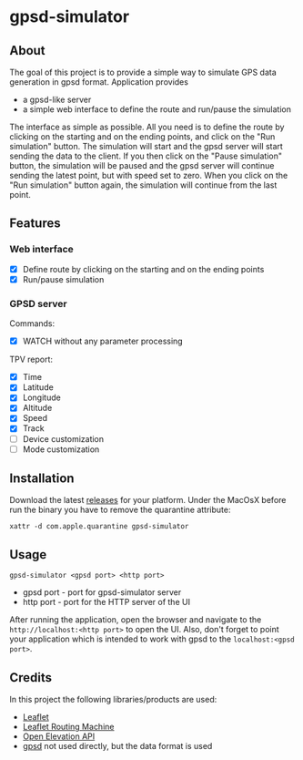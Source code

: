 # gpsd-simulator

## About

The goal of this project is to provide a simple way to simulate GPS data generation in gpsd format. 
Application provides 
- a gpsd-like server
- a simple web interface to define the route and run/pause the simulation

The interface as simple as possible. All you need is to define the route by clicking on the starting and on the ending points, 
and click on the "Run simulation" button. The simulation will start and the gpsd server will start sending the data to the client.
If you then click on the "Pause simulation" button, the simulation will be paused and the gpsd server will continue sending
the latest point, but with speed set to zero. When you click on the "Run simulation" button again, the simulation will continue
from the last point.

## Features

### Web interface

- [x] Define route by clicking on the starting and on the ending points
- [x] Run/pause simulation

### GPSD server

Commands:
- [x] WATCH without any parameter processing

TPV report:
- [x] Time
- [x] Latitude
- [x] Longitude
- [x] Altitude
- [x] Speed
- [x] Track
- [ ] Device customization
- [ ] Mode customization

## Installation

Download the latest [releases](https://github.com/aokhrimenko/gpsd-simulator/releases) for your platform.
Under the MacOsX before run the binary you have to remove the quarantine attribute:
```shell
xattr -d com.apple.quarantine gpsd-simulator
```

## Usage
```shell
gpsd-simulator <gpsd port> <http port>
```
- gpsd port - port for gpsd-simulator server
- http port - port for the HTTP server of the UI

After running the application, open the browser and navigate to the `http://localhost:<http port>` to open the UI.
Also, don't forget to point your application which is intended to work with gpsd to the `localhost:<gpsd port>`.

## Credits

In this project the following libraries/products are used:

- [Leaflet](https://leafletjs.com/)
- [Leaflet Routing Machine](http://www.liedman.net/leaflet-routing-machine/)
- [Open Elevation API](https://open-elevation.com/)
- [gpsd](https://gpsd.gitlab.io/gpsd/index.html) not used directly, but the data format is used
